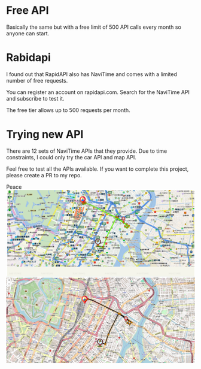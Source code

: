 # Free API
Basically the same but with a free limit of 500 API calls every month so anyone can start.

# Rabidapi
I found out that RapidAPI also has NaviTime and comes with a limited number of free requests.

You can register an account on rapidapi.com. Search for the NaviTime API and subscribe to test it.

The free tier allows up to 500 requests per month.

# Trying new API
There are 12 sets of NaviTime APIs that they provide. Due to time constraints, I could only try the car API and map API.

Feel free to test all the APIs available. If you want to complete this project, please create a PR to my repo.

Peace
![alt navitime_image](blob/navitime_image.png)
![alt leaflet_rabidapi](blob/leaflet_rabidapi.png)